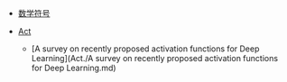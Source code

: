 - [数学符号](./Notations.md)

- [Act](./Act/README.md)

  - [A survey on recently proposed activation functions for Deep Learning](Act./A survey on recently proposed activation functions for Deep Learning.md)

  

